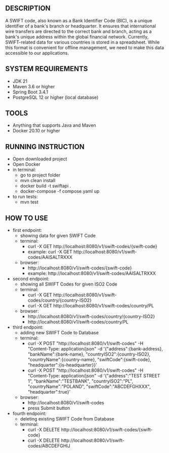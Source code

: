 ## DESCRIPTION
A SWIFT code, also known as a Bank Identifier Code (BIC), is a unique identifier of a bank's branch or headquarter. It ensures that international wire transfers are directed to the correct bank and branch, acting as a bank's unique address within the global financial network. Currently, SWIFT-related data for various countries is stored in a spreadsheet. While this format is convenient for offline management, we need to make this data accessible to our applications.

## SYSTEM REQUIREMENTS
- JDK 21
- Maven 3.6 or higher
- Spring Boot 3.4.1
- PostgreSQL 12 or higher (local database)

## TOOLS
- Anything that supports Java and Maven
- Docker 20.10 or higher

## RUNNING INSTRUCTION
- Open downloaded project
- Open Docker
- in terminal:
  - go to project folder
  - mvn clean install
  - docker build -t swiftapi .
  - docker-compose -f compose.yaml up
- to run tests:
  - mvn test

## HOW TO USE
- first endpoint:
  - showing data for given SWIFT Code
  - terminal:
    - curl -X GET http://localhost:8080/v1/swift-codes/{swift-code}
    - example: curl -X GET http://localhost:8080/v1/swift-codes/AAISALTRXXX
  - browser:
    - http://localhost:8080/v1/swift-codes/{swift-code}
    - example: http://localhost:8080/v1/swift-codes/AAISALTRXXX
- second endpoint:
  - showing all SWIFT Codes for given ISO2 Code
  - terminal:
    - curl -X GET http://localhost:8080/v1/swift-codes/country/{country-ISO2}
    - curl -X GET http://localhost:8080/v1/swift-codes/country/PL
  - browser:
    - http://localhost:8080/v1/swift-codes/country/{country-ISO2}
    - http://localhost:8080/v1/swift-codes/country/PL
- third endpoint:
  - adding new SWIFT Code to Database
  - terminal:
    - curl -X POST "http://localhost:8080/v1/swift-codes" -H "Content-Type: application/json" -d '{"address":{bank-address},
      "bankName":{bank-name}, "countryISO2":{country-ISO2}, "countryName":{country-name}, "swiftCode":{swift-code}, "headquarter":{is-headquarter}}'
    - curl -X POST "http://localhost:8080/v1/swift-codes" -H "Content-Type: application/json" -d '{"address":"TEST STREET 1",
      "bankName":"TESTBANK", "countryISO2":"PL", "countryName":"POLAND", "swiftCode":"ABCDEFGHXXX", "headquarter":true}'
  - browser:
    - http://localhost:8080/v1/swift-codes
    - press Submit button
- fourth endpoint:
  - deleting existing SWIFT Code from Database
  - terminal:
    - curl -X DELETE http://localhost:8080/v1/swift-codes/{swift-code}
    - curl -X DELETE http://localhost:8080/v1/swift-codes/ABCDEFGHIJ
